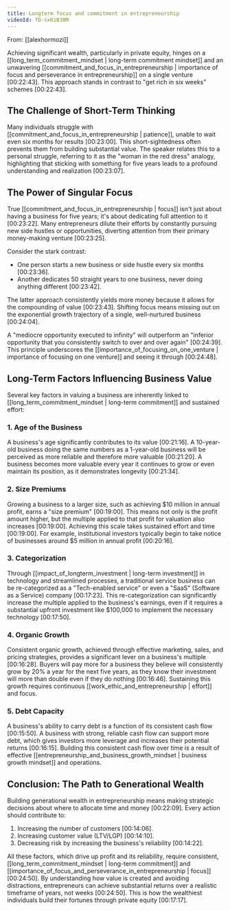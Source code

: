 ```yaml
---
title: Longterm focus and commitment in entrepreneurship
videoId: fD-sxKiB30M
---
```


From: [[alexhormozi]] <br/> 

Achieving significant wealth, particularly in private equity, hinges on a [[long_term_commitment_mindset | long-term commitment mindset]] and an unwavering [[commitment_and_focus_in_entrepreneurship | importance of focus and perseverance in entrepreneurship]] on a single venture <a class="yt-timestamp" data-t="00:22:43">[00:22:43]</a>. This approach stands in contrast to "get rich in six weeks" schemes <a class="yt-timestamp" data-t="00:22:43">[00:22:43]</a>.

## The Challenge of Short-Term Thinking

Many individuals struggle with [[commitment_and_focus_in_entrepreneurship | patience]], unable to wait even six months for results <a class="yt-timestamp" data-t="00:23:00">[00:23:00]</a>. This short-sightedness often prevents them from building substantial value. The speaker relates this to a personal struggle, referring to it as the "woman in the red dress" analogy, highlighting that sticking with something for five years leads to a profound understanding and realization <a class="yt-timestamp" data-t="00:23:07">[00:23:07]</a>.

## The Power of Singular Focus

True [[commitment_and_focus_in_entrepreneurship | focus]] isn't just about having a business for five years; it's about dedicating full attention to it <a class="yt-timestamp" data-t="00:23:22">[00:23:22]</a>. Many entrepreneurs dilute their efforts by constantly pursuing new side hustles or opportunities, diverting attention from their primary money-making venture <a class="yt-timestamp" data-t="00:23:25">[00:23:25]</a>.

Consider the stark contrast:
*   One person starts a new business or side hustle every six months <a class="yt-timestamp" data-t="00:23:36">[00:23:36]</a>.
*   Another dedicates 50 straight years to one business, never doing anything different <a class="yt-timestamp" data-t="00:23:42">[00:23:42]</a>.

The latter approach consistently yields more money because it allows for the compounding of value <a class="yt-timestamp" data-t="00:23:43">[00:23:43]</a>. Shifting focus means missing out on the exponential growth trajectory of a single, well-nurtured business <a class="yt-timestamp" data-t="00:24:04">[00:24:04]</a>.

A "mediocre opportunity executed to infinity" will outperform an "inferior opportunity that you consistently switch to over and over again" <a class="yt-timestamp" data-t="00:24:39">[00:24:39]</a>. This principle underscores the [[importance_of_focusing_on_one_venture | importance of focusing on one venture]] and seeing it through <a class="yt-timestamp" data-t="00:24:48">[00:24:48]</a>.

## Long-Term Factors Influencing Business Value

Several key factors in valuing a business are inherently linked to [[long_term_commitment_mindset | long-term commitment]] and sustained effort:

### 1. Age of the Business
A business's age significantly contributes to its value <a class="yt-timestamp" data-t="00:21:16">[00:21:16]</a>. A 10-year-old business doing the same numbers as a 1-year-old business will be perceived as more reliable and therefore more valuable <a class="yt-timestamp" data-t="00:21:20">[00:21:20]</a>. A business becomes more valuable every year it continues to grow or even maintain its position, as it demonstrates longevity <a class="yt-timestamp" data-t="00:21:34">[00:21:34]</a>.

### 2. Size Premiums
Growing a business to a larger size, such as achieving $10 million in annual profit, earns a "size premium" <a class="yt-timestamp" data-t="00:19:00">[00:19:00]</a>. This means not only is the profit amount higher, but the multiple applied to that profit for valuation also increases <a class="yt-timestamp" data-t="00:19:00">[00:19:00]</a>. Achieving this scale takes sustained effort and time <a class="yt-timestamp" data-t="00:19:00">[00:19:00]</a>. For example, institutional investors typically begin to take notice of businesses around $5 million in annual profit <a class="yt-timestamp" data-t="00:20:16">[00:20:16]</a>.

### 3. Categorization
Through [[impact_of_longterm_investment | long-term investment]] in technology and streamlined processes, a traditional service business can be re-categorized as a "Tech-enabled service" or even a "SaaS" (Software as a Service) company <a class="yt-timestamp" data-t="00:17:23">[00:17:23]</a>. This re-categorization can significantly increase the multiple applied to the business's earnings, even if it requires a substantial upfront investment like $100,000 to implement the necessary technology <a class="yt-timestamp" data-t="00:17:50">[00:17:50]</a>.

### 4. Organic Growth
Consistent organic growth, achieved through effective marketing, sales, and pricing strategies, provides a significant lever on a business's multiple <a class="yt-timestamp" data-t="00:16:28">[00:16:28]</a>. Buyers will pay more for a business they believe will consistently grow by 20% a year for the next five years, as they know their investment will more than double even if they do nothing <a class="yt-timestamp" data-t="00:16:46">[00:16:46]</a>. Sustaining this growth requires continuous [[work_ethic_and_entrepreneurship | effort]] and focus.

### 5. Debt Capacity
A business's ability to carry debt is a function of its consistent cash flow <a class="yt-timestamp" data-t="00:15:50">[00:15:50]</a>. A business with strong, reliable cash flow can support more debt, which gives investors more leverage and increases their potential returns <a class="yt-timestamp" data-t="00:16:15">[00:16:15]</a>. Building this consistent cash flow over time is a result of effective [[entrepreneurship_and_business_growth_mindset | business growth mindset]] and operations.

## Conclusion: The Path to Generational Wealth

Building generational wealth in entrepreneurship means making strategic decisions about where to allocate time and money <a class="yt-timestamp" data-t="00:22:09">[00:22:09]</a>. Every action should contribute to:
1.  Increasing the number of customers <a class="yt-timestamp" data-t="00:14:06">[00:14:06]</a>.
2.  Increasing customer value (LTV/LGP) <a class="yt-timestamp" data-t="00:14:10">[00:14:10]</a>.
3.  Decreasing risk by increasing the business's reliability <a class="yt-timestamp" data-t="00:14:22">[00:14:22]</a>.

All these factors, which drive up profit and its reliability, require consistent, [[long_term_commitment_mindset | long-term commitment]] and [[importance_of_focus_and_perseverance_in_entrepreneurship | focus]] <a class="yt-timestamp" data-t="00:24:50">[00:24:50]</a>. By understanding how value is created and avoiding distractions, entrepreneurs can achieve substantial returns over a realistic timeframe of years, not weeks <a class="yt-timestamp" data-t="00:24:50">[00:24:50]</a>. This is how the wealthiest individuals build their fortunes through private equity <a class="yt-timestamp" data-t="00:17:17">[00:17:17]</a>.